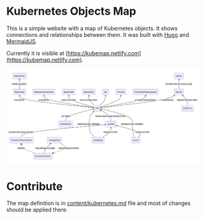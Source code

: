 # Kubernetes Objects Map

This is a simple website with a map of Kubernetes objects. It shows connections and relationships between them. It was built with [Hugo](https://gohugo.io/) and [MermaidJS]( https://mermaidjs.github.io/).

Currently it is visible at [https://kubemap.netlify.com](https://kubemap.netlify.com).

![map](static/map.png)

# Contribute

The map definition is in [content/kubernetes.md](content/kubernetes.md) file and most of changes should be applied there. 

